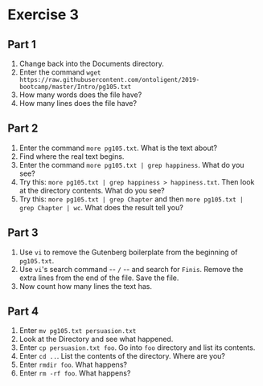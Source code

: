 # Exercise 3

## Part 1

1. Change back into the Documents directory.
1. Enter the command `wget https://raw.githubusercontent.com/ontoligent/2019-bootcamp/master/Intro/pg105.txt`
2. How many words does the file have?
2. How many lines does the file have?

## Part 2

1. Enter the command  `more pg105.txt`. What is the  text about? 
2. Find where the real text begins.
3. Enter the command `more pg105.txt | grep happiness`. What do you see?
4. Try this: `more pg105.txt | grep happiness > happiness.txt`. Then look at the directory contents. What do you see?
5. Try this: `more pg105.txt | grep Chapter` and then `more pg105.txt | grep Chapter | wc`. What does the result tell you?

## Part 3

1. Use `vi` to remove the Gutenberg boilerplate from the beginning of `pg105.txt`.
2. Use `vi`'s search command -- `/` -- and search for `Finis`. Remove the extra lines from the end of the file. Save the file.
3. Now count how many lines the text has.

## Part 4

1. Enter `mv pg105.txt persuasion.txt`
2. Look at the Directory and see what happened.
3. Enter `cp persuasion.txt foo`. Go into `foo` directory and list its contents.
4. Enter `cd ..`. List the contents of the directory. Where are you?
5. Enter `rmdir foo`. What happens?
6. Enter `rm -rf foo`. What happens?
